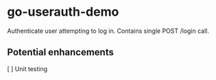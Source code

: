 # go-userauth-demo
Authenticate user attempting to log in. Contains single POST /login call.

## Potential enhancements
[ ] Unit testing